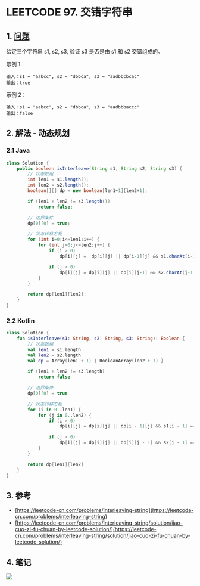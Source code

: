 # LEETCODE 97. 交错字符串

## 1. [问题](https://leetcode-cn.com/problems/interleaving-string)

给定三个字符串 s1, s2, s3, 验证 s3 是否是由 s1 和 s2 交错组成的。

示例 1：

```
输入：s1 = "aabcc", s2 = "dbbca", s3 = "aadbbcbcac"
输出：true
```

示例 2：

```
输入：s1 = "aabcc", s2 = "dbbca", s3 = "aadbbbaccc"
输出：false
```

## 2. 解法 - 动态规划

### 2.1 Java

```java
class Solution {
    public boolean isInterleave(String s1, String s2, String s3) {
        // 状态数组
        int len1 = s1.length();
        int len2 = s2.length();
        boolean[][] dp = new boolean[len1+1][len2+1];

        if (len1 + len2 != s3.length())
            return false;

        // 边界条件
        dp[0][0] = true;

        // 状态转移方程
        for (int i=0;i<=len1;i++) {
            for (int j=0;j<=len2;j++) {
                if (i > 0)
                    dp[i][j] =  dp[i][j] || dp[i-1][j] && s1.charAt(i-1) == s3.charAt(i+j-1);

                if (j > 0)
                    dp[i][j] = dp[i][j] || dp[i][j-1] && s2.charAt(j-1) == s3.charAt(i+j-1);
            }
        }

        return dp[len1][len2];
    }
}
```

### 2.2 Kotlin

```kotlin
class Solution {
    fun isInterleave(s1: String, s2: String, s3: String): Boolean {
        // 状态数组
        val len1 = s1.length
        val len2 = s2.length
        val dp = Array(len1 + 1) { BooleanArray(len2 + 1) }

        if (len1 + len2 != s3.length)
            return false

        // 边界条件
        dp[0][0] = true

        // 状态转移方程
        for (i in 0..len1) {
            for (j in 0..len2) {
                if (i > 0)
                    dp[i][j] = dp[i][j] || dp[i - 1][j] && s1[i - 1] == s3[i + j - 1]

                if (j > 0)
                    dp[i][j] = dp[i][j] || dp[i][j - 1] && s2[j - 1] == s3[i + j - 1]
            }
        }

        return dp[len1][len2]
    }
}
```

## 3. 参考

* [https://leetcode-cn.com/problems/interleaving-string](https://leetcode-cn.com/problems/interleaving-string)
* [https://leetcode-cn.com/problems/interleaving-string/solution/jiao-cuo-zi-fu-chuan-by-leetcode-solution/](https://leetcode-cn.com/problems/interleaving-string/solution/jiao-cuo-zi-fu-chuan-by-leetcode-solution/)

## 4. 笔记

![](https://777blog.oss-cn-shanghai.aliyuncs.com/leetcode/leetcode-97.jpg)
